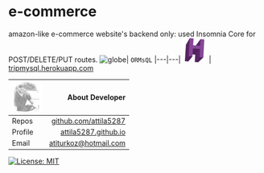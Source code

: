 # e-commerce
amazon-like e-commerce website's backend only: used Insomnia Core for POST/DELETE/PUT routes. 
![globe](https://raw.githubusercontent.com/attila5287/e-commerce/main/Assets/e-commerce.png  "ecomm")| `ORMsQL`
|---|---|
 ![h](https://raw.githubusercontent.com/attila5287/img_readme/main/all/h.png  "globe") | [tripmysql.herokuapp.com](http://ormsql.herokuapp.com/)


| ![dev]( https://raw.githubusercontent.com/attila5287/img_readme/main/all/dev.jpg "dev-icon") | About Developer | 
| -------------   | -------------: |
| Repos | [github.com/attila5287 ](https://github.com/attila5287/) |
| Profile | [ attila5287.github.io ](https:///attila5287.github.io/) |
| Email    |  atiturkoz@hotmail.com | 


[![License: MIT](https://img.shields.io/badge/License-MIT-yellow.svg)](https://opensource.org/licenses/MIT) 



[0]: https://raw.githubusercontent.com/attila5287/img_readme/main/all/checkbox0.png
[1]: https://raw.githubusercontent.com/attila5287/img_readme/main/all/checkbox1.png
